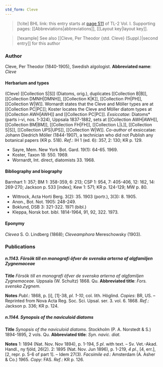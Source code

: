 ```yaml
---
std_form: Cleve
---
```


> [!cite] BHL link: this entry starts at [page 511](https://www.biodiversitylibrary.org/page/33120642) of TL-2 Vol. I.
> Supporting pages: [[Abbreviations|abbreviations]], [[Layout key|layout key]].

> [!example] See also [[Cleve, Per Theodor {std. Cleve} (Suppl.)|second entry]] for this author

### Author

Cleve, Per Theodor (1840-1905), Swedish algologist. 
**Abbreviated name**: *Cleve*

#### Herbarium and types

(Cleve) [[Collection S|S]] (Diatoms, orig.), duplicates [[Collection B|B]], [[Collection DMNH|DMNH]], [[Collection K|K]], [[Collection PH|PH]], [[Collection W|W]]. Wornardt states that the Cleve and Möller types are at [[Collection PC|PC]]; Koster locates the Cleve and Möller diatom types at [[Collection AWH|AWH]] and [[Collection PC|PC]].
*Exsiccatae*: Diatoms* (parts i-vi, nos. 1-324), Uppsala 1837-1882, sets at [[Collection AWH|AWH]], [[Collection BM|BM]], [[Collection FH|FH]], [[Collection L|L]], [[Collection S|S]], [[Collection UPS|UPS]], [[Collection W|W]].
*Co-author* of exsiccatae: Johann Diedrich Möller (1844-1907), a technician who did not Publish any botanical papers (KR p. 518).
*Ref*.: IH 1 (ed. 6): 357, 2: 130; KR p. 129.
- Sayre, Mem. New York Bot. Gard. 19(1): 64-65. 1969.
- Koster, Taxon 18: 550. 1969.
- Wornardt, Int. direct, diatomists 33. 1968.

#### Bibliography and biography

Barnhart 1: 357; BM 1: 358-359, 6: 213; CSP 1: 954, 7: 405-406, 12: 162, 14: 269-270; Jackson p. 533 \[index\]; Kew 1: 571; KR p. 124-129; MW p. 80.
- Wittrock, Acta Horti Berg. 3(2): 35. 1903 (portr.), 3(3): 8. 1905.
- Anon., Bot. Not. 1905: 248-249.
- Boklund, DSB 3: 321-322. 1971 (bibl.)
- Kleppa, Norsk bot. bibl. 1814-1964, 91, 92, 322. 1973.

#### Eponymy

*Clevea* S. O. Lindberg (1868); *Cleveamphora* Mereschowsky (1903).

### Publications

##### n.1143. Försök till en monografi öfver de svenska arterna af algfamiljen Zygnemaceae

**Title**
*Försök till en monografi öfver de svenska arterna af algfamiljen Zygnemaceae*. Uppsala (W. Schultz) 1868. Qu.
**Abbreviated title**: *Fors. svenska Zygnem.*

**Notes**
*Publ*.: 1868, p. \[i\], \[1\]-38, *pl. 1-10*, col. lith. Höglind. *Copies*: BR, US. – Reprinted from Nova Acta Reg. Soc. Sci. Upsal. ser. 3. vol. 6. 1868.
*Ref*.: Jackson p. 336; KR p. 124.

##### n.1144. Synopsis of the naviculoid diatoms

**Title**
*Synopsis of the naviculoid diatoms*. Stockholm (P. A. Norstedt & S.) 1894-1895, 2 vols. Qu.
**Abbreviated title**: *Syn. navic. diat.*

**Notes**
1: 1894 (Nat. Nov. Nov 1894), p. 1-194, *5 pl*. with text. – Sv. Vet.-Akad. Handl., ny fjöld, 26(2).
2: 1895 (Nat. Nov. Jun 1896), p. 1-219, *4 pl*., \[4, err.\], \[2, repr. p. 5-6 of part 1\]. – Idem 27(3).
*Facsimile ed*.: Amsterdam (A. Asher & Co.) 1965. *Copy*: FAS.
*Ref*.: KR p. 126.

